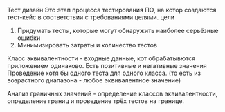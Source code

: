 Тест дизайн
Это этап процесса тестирования ПО, на котор создаются тест-кейс в соответствии с требованиями целями.
цели
1. Придумать тесты, которые могут обнаружить наиболее серьёзные ошибки
2. Минимизировать затраты и количество тестов

Класс эквивалентности - входные данные, кот обрабатывются приложением одинаково. Есть позитивные и негативные значения
Проведение хотя бы одного теста для одного класса. (то есть из возрастного диапазона - любое эквивалентное значение)

Анализ граничных значений  - определение классов эквивалентности, определение границ и проведение трёх тестов на границе.
